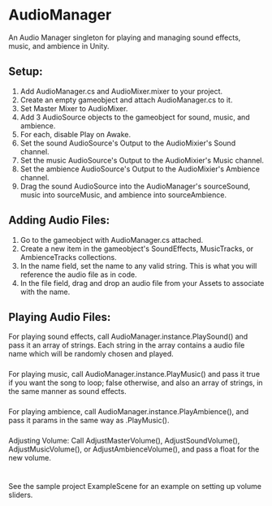 # AudioManager
 An Audio Manager singleton for playing and managing sound effects, music, and ambience in Unity.

## Setup:
1. Add AudioManager.cs and AudioMixer.mixer to your project.
2. Create an empty gameobject and attach AudioManager.cs to it.
3. Set Master Mixer to AudioMixer.
4. Add 3 AudioSource objects to the gameobject for sound, music, and ambience.
5. For each, disable Play on Awake.
6. Set the sound AudioSource's Output to the AudioMixier's Sound channel.
7. Set the music AudioSource's Output to the AudioMixier's Music channel.
8. Set the ambience AudioSource's Output to the AudioMixier's Ambience channel.
9. Drag the sound AudioSource into the AudioManager's sourceSound, music into sourceMusic, and ambience into sourceAmbience.

## Adding Audio Files:
1. Go to the gameobject with AudioManager.cs attached.
2. Create a new item in the gameobject's  SoundEffects, MusicTracks, or AmbienceTracks collections.
3. In the name field, set the name to any valid string. This is what you will reference the audio file as in code.
4. In the file field, drag and drop an audio file from your Assets to associate with the name.

## Playing Audio Files:
For playing sound effects, call AudioManager.instance.PlaySound() and pass it an array of strings.
Each string in the array contains a audio file name which will be randomly chosen and played.
###
For playing music, call AudioManager.instance.PlayMusic() and pass it true if you want the song to loop; false otherwise,
and also an array of strings, in the same manner as sound effects.
###
For playing ambience, call AudioManager.instance.PlayAmbience(), and pass it params in the same way as .PlayMusic().
###
Adjusting Volume:
Call AdjustMasterVolume(), AdjustSoundVolume(), AdjustMusicVolume(), or AdjustAmbienceVolume(), and
pass a float for the new volume.
#
See the sample project ExampleScene for an example on setting up volume sliders.
